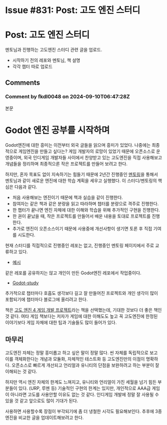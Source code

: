 # Issue #831: Post: 고도 엔진 스터디

# Post: 고도 엔진 스터디

멘토님과 진행하는 고도엔진 스터디 관련 글을 업로드.

- 시작하기 전의 레포와 멘토님, 책 설명
- 각각 챕터 따로 업로드


## Comments

### Comment by fkdl0048 on 2024-09-10T06:47:28Z

본문 

# Godot 엔진 공부를 시작하며

Godot엔진에 대한 흥미는 이전부터 외국 글들을 읽으며 흥미가 있었다. 나중에는 최종적으로 게임엔진을 만들고 싶다는? 게임 개발자의 로망이 있었기 때문에 오픈소스로 운영중이며, 외국 인디게임 개발자들 사이에서 찬양받고 있는 고도엔진을 직접 사용해보고 개념들을 정리하며 최종적으론 작은 프로젝트를 만들어 보려고 한다.

하지만, 혼자 목표도 없이 지속하기는 힘들기 때문에 2년간 진행중인 [멘토링](https://fkdl0048.github.io/daily/Mentoring_memoir/)을 통해서 멘토님과 같이 새로운 엔진에 대한 학습 계획을 세우고 실행했다. 이 스터디/멘토링의 핵심은 다음과 같다.

- 처음 사용해보는 엔진이기 때문에 책과 실습을 같이 진행한다.
- 참여자는 같은 책과 같은 분량을 읽고 따라하며 챕터를 분량으로 격주로 진행한다.
- 한 챕터가 끝나면 엔진 자체에 대한 이해와 학습을 위해 추가적인 구현을 진행한다.
- 한 권이 끝났을 때, 작은 프로젝트를 만들어서 배운 내용을 토대로 프로젝트를 진행한다.
- 추가로 엔진이 오픈소스이기 때문에 사용중에 개선사항이 생기면 토론 후 직접 기여를 시도한다.

현재 스터디를 직접적으로 진행중인 레포는 없고, 진행중인 멘토링 페이지에서 주로 교류하고 있다.

- [예시](https://github.com/fkdl0048/Mentoring-Project/issues/127)

같은 레포를 공유하지는 않고 개인이 만든 Godot엔진 레포에서 작업중이다.

- [Godot-study](https://github.com/fkdl0048/Godot_Study/issues/3)

추가적으로 챕터마다 호흡도 생각보다 길고 잘 만들어진 프로젝트와 개인 생각이 많이 포함되기에 챕터마다 블로그에 올리려고 한다.

책은 [고도 엔진 4 게임 개발 프로젝트](https://www.yes24.com/Product/Goods/125327210)라는 책을 선택했는데, 기대한 것보다 더 좋은 책인 것 같다. 여타 게임 책보다는 저자가 게임에 대한 이해도도 높고 꼭 고도엔진에 한정된 이야기보다 게임 자체에 대한 팁과 기술들도 많이 들어가 있다.

## 마무리

고도엔진 자체는 정말 흥미롭고 하고 싶은 말이 정말 많다. 씬 자체를 독립적으로 보고 이를 객체화한다는 개념과 모듈화, 자체적인 테스트화 등 고도엔진만의 이점이 명확하다. 오픈소스로 빠르게 개선되고 언리얼과 유니티의 단점을 보완하려고 하는 부분이 잘 이해되는 것 같다.

하지만 역시 엔진 자체의 한계도 느껴지고, 유니티와 언리얼이 가진 세월을 넘기 힘든 부분들이 있다. (URP, 루멘 등) 기술적인 구현의 한계는 있지만, 개인적으로 AAA급 게임이 아니라면 고도를 사용안할 이유도 없는 것 같다. 인디게임 개발에 정말 잘 사용될 수 있을 것 같고 앞으로도 많이 기대가 된다.

사용하면 사용할수록 장점이 부각되기에 좀 더 냉철한 시각도 필요해보인다. 추후에 3종 엔진을 비교한 글을 업데이트해보려고 한다.


